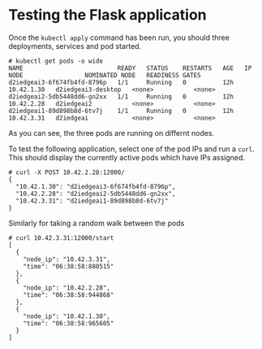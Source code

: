 # Testing the Flask application

Once the `kubectl apply` command has been run, you should three deployments, services and pod started.

```
# kubectl get pods -o wide
NAME                          READY   STATUS    RESTARTS   AGE   IP           NODE                 NOMINATED NODE   READINESS GATES
d2iedgeai3-6f674fb4fd-8796p   1/1     Running   0          12h   10.42.1.30   d2iedgeai3-desktop   <none>           <none>
d2iedgeai2-5db5448dd6-gn2xx   1/1     Running   0          12h   10.42.2.28   d2iedgeai2           <none>           <none>
d2iedgeai1-89d898b8d-6tv7j    1/1     Running   0          12h   10.42.3.31   d2iedgeai            <none>           <none>
```

As you can see, the three pods are running on differnt nodes.

To test the following application, select one of the pod IPs and run a `curl`. This should display the currently active pods which have IPs assigned.

```
# curl -X POST 10.42.2.28:12000/
{
  "10.42.1.30": "d2iedgeai3-6f674fb4fd-8796p", 
  "10.42.2.28": "d2iedgeai2-5db5448dd6-gn2xx", 
  "10.42.3.31": "d2iedgeai1-89d898b8d-6tv7j"
}
```

Similarly for taking a random walk between the pods

```
# curl 10.42.3.31:12000/start
[
  {
    "node_ip": "10.42.3.31", 
    "time": "06:38:58:880515"
  }, 
  {
    "node_ip": "10.42.2.28", 
    "time": "06:38:58:944868"
  }, 
  {
    "node_ip": "10.42.1.30", 
    "time": "06:38:58:965605"
  }
]
```

